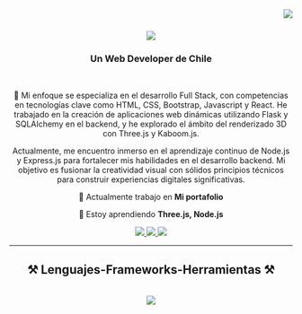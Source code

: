 <img align="right" src="https://visitor-badge.laobi.icu/badge?page_id=Fabianyzb.Fabianyzb" />

<h1 align="center">
    <img src="https://readme-typing-svg.herokuapp.com/?font=Righteous&size=35&center=true&vCenter=true&width=500&height=70&duration=4000&lines=Hola!+👋;+Soy+Fabian+Yanez!;" />
</h1>

<h3 align="center">Un Web Developer de Chile</h3>

<br/>

<div align="center">

 🚴 Mi enfoque se especializa en el desarrollo Full Stack, con competencias en tecnologías clave como HTML, CSS, Bootstrap, Javascript y React. He trabajado en la creación de aplicaciones web dinámicas utilizando Flask y SQLAlchemy en el backend, y he explorado el ámbito del renderizado 3D con Three.js y Kaboom.js.

Actualmente, me encuentro inmerso en el aprendizaje continuo de Node.js y Express.js para fortalecer mis habilidades en el desarrollo backend. Mi objetivo es fusionar la creatividad visual con sólidos principios técnicos para construir experiencias digitales significativas.
 
 🔭 Actualmente trabajo en **Mi portafolio**
 
 🌱 Estoy aprendiendo **Three.js, Node.js**

 </div>
 
<div align="center"> 
  <a href="mailto:fabian.yzb@gmail.com">
    <img src="https://img.shields.io/badge/Gmail-333333?style=for-the-badge&logo=gmail&logoColor=red" />
  </a>
  <a href="https://linkedin.com/in/fabian-yzb/" target="_blank">
    <img src="https://img.shields.io/badge/LinkedIn-0077B5?style=for-the-badge&logo=linkedin&logoColor=white" target="_blank" />
  </a>
  <a href="" target="_blank"> <!-- Poner Mi portfolio -->
     <img src="https://img.shields.io/badge/Portfolio-FF5722?style=for-the-badge&logo=todoist&logoColor=white" target="_blank" /> <!-- sqlite, safari, google-chrome are other good icon options -->
  </a>
</div>

 <hr/>
 
<h2 align="center">⚒️ Lenguajes-Frameworks-Herramientas ⚒️</h2>
<br/>
<div align="center">
    <img src="https://skillicons.dev/icons?i=react,bootstrap,html,css,vscode,github,figma,postman,nodejs,javascript,express,postgresql,flask,git" />
    <!-- <img src="https://skillicons.dev/icons?i=" /><br> -->
</div>
